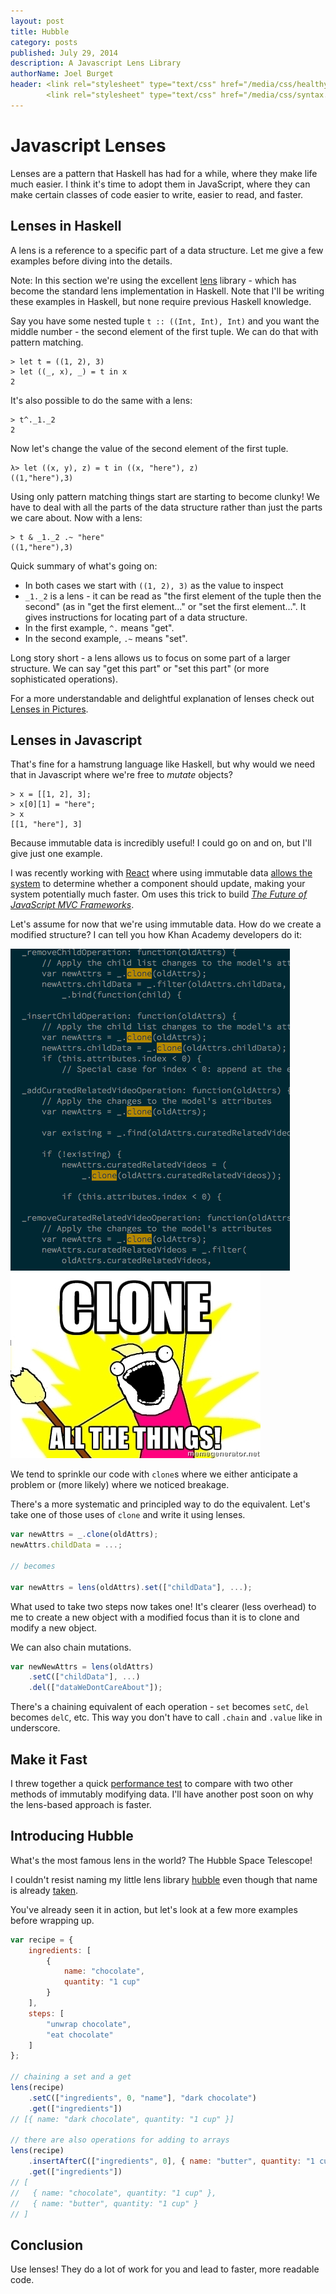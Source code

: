 ```yaml
---
layout: post
title: Hubble
category: posts
published: July 29, 2014
description: A Javascript Lens Library
authorName: Joel Burget
header: <link rel="stylesheet" type="text/css" href="/media/css/healthy-hackathon.css" media="screen, projection">
        <link rel="stylesheet" type="text/css" href="/media/css/syntax.css" media="screen, projection">
---
```

# Javascript Lenses

Lenses are a pattern that Haskell has had for a while, where they make life much easier. I think it's time to adopt them in JavaScript, where they can make certain classes of code easier to write, easier to read, and faster.

## Lenses in Haskell

A lens is a reference to a specific part of a data structure. Let me give a few examples before diving into the details.

Note: In this section we're using the excellent [lens](https://hackage.haskell.org/package/lens) library - which has become the standard lens implementation in Haskell. Note that I'll be writing these examples in Haskell, but none require previous Haskell knowledge.

Say you have some nested tuple `t :: ((Int, Int), Int)` and you want the middle number - the second element of the first tuple. We can do that with pattern matching.

    > let t = ((1, 2), 3)
    > let ((_, x), _) = t in x
    2

It's also possible to do the same with a lens:

    > t^._1._2
    2

Now let's change the value of the second element of the first tuple.

    λ> let ((x, y), z) = t in ((x, "here"), z)
    ((1,"here"),3)

Using only pattern matching things start are starting to become clunky! We have to deal with all the parts of the data structure rather than just the parts we care about. Now with a lens:

    > t & _1._2 .~ "here"
    ((1,"here"),3)

Quick summary of what's going on:

* In both cases we start with `((1, 2), 3)` as the value to inspect
* `_1._2` is a lens - it can be read as "the first element of the tuple then
  the second" (as in "get the first element..." or "set the first element...". It gives instructions for locating part of a data structure.
* In the first example, `^.` means "get".
* In the second example, `.~` means "set".

Long story short - a lens allows us to focus on some part of a larger structure. We can say "get this part" or "set this part" (or more sophisticated operations).

For a more understandable and delightful explanation of lenses
check out [Lenses in
Pictures](http://adit.io/posts/2013-07-22-lenses-in-pictures.html).

## Lenses in Javascript

That's fine for a hamstrung language like Haskell, but why would we need that in Javascript where we're free to *mutate* objects?

    > x = [[1, 2], 3];
    > x[0][1] = "here";
    > x
    [[1, "here"], 3]

Because immutable data is incredibly useful! I could go on and on, but I'll give just one example.

I was recently working with [React](http://facebook.github.io/react/) where using immutable data [allows the system](http://facebook.github.io/react/docs/update.html) to determine whether a component should update, making your system potentially much faster. Om uses this trick to build *[The Future of JavaScript MVC Frameworks](http://swannodette.github.io/2013/12/17/the-future-of-javascript-mvcs/)*.

Let's assume for now that we're using immutable data. How do we create a modified structure? I can tell you how Khan Academy developers do it:

<p style="overflow: hidden;"><img style="margin-left: 0; float: left;" src="/media/img/clone.png"><img src="/media/img/cloneall.jpg"></p>

We tend to sprinkle our code with `clone`s where we either anticipate a problem or (more likely) where we noticed breakage.

There's a more systematic and principled way to do the equivalent. Let's take one of those uses of `clone` and write it using lenses.

```javascript
var newAttrs = _.clone(oldAttrs);
newAttrs.childData = ...;

// becomes

var newAttrs = lens(oldAttrs).set(["childData"], ...);
```

What used to take two steps now takes one! It's clearer (less overhead) to me to create a new object with a modified focus than it is to clone and modify a new object.

We can also chain mutations.

```javascript
var newNewAttrs = lens(oldAttrs)
    .setC(["childData"], ...)
    .del(["dataWeDontCareAbout"]);
```

There's a chaining equivalent of each operation - `set` becomes `setC`, `del` becomes `delC`, etc. This way you don't have to call `.chain` and `.value` like in underscore.

## Make it Fast

I threw together a quick [performance test](http://jsperf.com/lens) to compare with two other methods of immutably modifying data. I'll have another post soon on why the lens-based approach is faster.

## Introducing Hubble

What's the most famous lens in the world? The Hubble Space Telescope!

I couldn't resist naming my little lens library [hubble](https://github.com/joelburget/hubble) even though that name is already [taken](https://github.com/jaymedavis/hubble).

You've already seen it in action, but let's look at a few more examples before wrapping up.

```javascript
var recipe = {
    ingredients: [
        {
            name: "chocolate",
            quantity: "1 cup"
        }
    ],
    steps: [
        "unwrap chocolate",
        "eat chocolate"
    ]
};

// chaining a set and a get
lens(recipe)
    .setC(["ingredients", 0, "name"], "dark chocolate")
    .get(["ingredients"])
// [{ name: "dark chocolate", quantity: "1 cup" }]

// there are also operations for adding to arrays
lens(recipe)
    .insertAfterC(["ingredients", 0], { name: "butter", quantity: "1 cup" })
    .get(["ingredients"])
// [
//   { name: "chocolate", quantity: "1 cup" },
//   { name: "butter", quantity: "1 cup" }
// ]
```

## Conclusion

Use lenses! They do a lot of work for you and lead to faster, more readable code.
